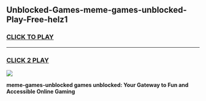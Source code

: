 
## Unblocked-Games-meme-games-unblocked-Play-Free-helz1
<h3>
<a href="https://premium76.site?title=meme-games-unblocked&ref=19M">CLICK TO PLAY</a></h3>
<hr>

<h3>
<a href="https://premium76.site?title=meme-games-unblocked&ref=19M">CLICK 2 PLAY</a>
  
</h3>

<a href="https://premium76.site?title=meme-games-unblocked&ref=19M"><img src="https://clearcache.store/games.png"></a>


**meme-games-unblocked games unblocked: Your Gateway to Fun and Accessible Online Gaming**
